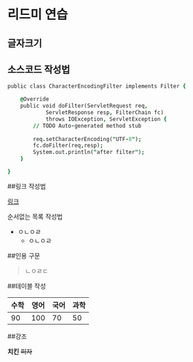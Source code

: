 # 리드미 연습
## 글자크기
## 소스코드 작성법
```j
public class CharacterEncodingFilter implements Filter {

	@Override
	public void doFilter(ServletRequest req, 
			ServletResponse resp, FilterChain fc)
			throws IOException, ServletException {
		// TODO Auto-generated method stub
		
		req.setCharacterEncoding("UTF-8");
		fc.doFilter(req,resp);
		System.out.println("after filter");
	}

}
```
##링크 작성법

[링크](https://github.com/nsy5687/codingteststudy/new/master?readme=1)

순서없는 목록 작성법

* ㅇㄴㅇㄹ
  * ㅇㄴㅇㄹ
  
##인용 구문

> ㄴㅇㄹㄷ

##테이블 작성

수학|영어|국어|과학
---|---|---|---|
90|100|70|50|

##강조

**치킨** ~~피자~~
